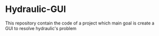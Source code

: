 # Hydraulic-GUI
This repository contain the code of a project which main goal is create a GUI to resolve hydraulic's problem
